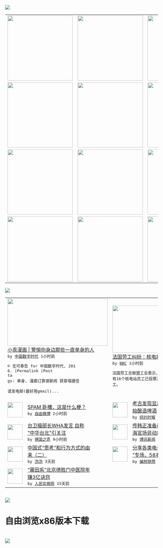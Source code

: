 

<a href="https://github.com/greatfire/z/raw/master/FreeBrowser.apk"><img src="https://raw.githubusercontent.com/greatfire/wiki/master/x/header.png" /></a><table><tr><td width="262" align="center" valign="center"><a href="https://github.com/greatfire/wiki/wiki/nyt" title="纽约时报中文网 国际纵览"><img src="https://raw.githubusercontent.com/greatfire/wiki/master/x/nyt_flag.png" width="215"/></a></td><td width="262" align="center" valign="center"><a href="https://github.com/greatfire/wiki/wiki/dw" title=""><img src="https://raw.githubusercontent.com/greatfire/wiki/master/x/dw_flag.png" width="215"/></a></td><td width="262" align="center" valign="center"><a href="https://github.com/greatfire/wiki/wiki/rmjd" title=""><img src="https://raw.githubusercontent.com/greatfire/wiki/master/x/rmjd_flag.png" width="215"/></a></td></tr><tr><td width="262" align="center" valign="center"><a href="https://github.com/paopaonetizen/website" title="泡泡 - 未经审查的互联网信息"><img src="https://raw.githubusercontent.com/greatfire/wiki/master/x/pp_flag.png" width="215"/></a></td><td width="262" align="center" valign="center"><a href="https://github.com/getlantern/mirror" title="以及自由微博和GreatFire.org官方中文论坛"><img src="https://raw.githubusercontent.com/greatfire/wiki/master/x/lantern_flag.png" width="215"/></a></td><td width="262" align="center" valign="center"><a href="https://github.com/cdtmirrors/m/" title=""><img src="https://raw.githubusercontent.com/greatfire/wiki/master/x/cdt_flag.png" width="215"/></a></td></tr><tr><td width="262" align="center" valign="center"><a href="https://github.com/program-think/blog" title="编程随想的博客"><img src="https://raw.githubusercontent.com/greatfire/wiki/master/x/pt_flag.png" width="215"/></a></td><td width="262" align="center" valign="center"><a href="https://github.com/greatfire/wiki/wiki/bbc" title=""><img src="https://raw.githubusercontent.com/greatfire/wiki/master/x/bbc_flag.png" width="215"/></a></td><td width="262" align="center" valign="center"><a href="https://github.com/freeweibo/s" title="自由微博 - 匿名和不受屏蔽的新浪微博搜索"><img src="https://raw.githubusercontent.com/greatfire/wiki/master/x/fw_flag.png" width="215"/></a></td></tr><tr><td width="262" align="center" valign="center"><a href="https://github.com/greatfire/wiki/wiki/google" title=""><img src="https://raw.githubusercontent.com/greatfire/wiki/master/x/google_flag.png" width="215"/></a></td><td width="262" align="center" valign="center"><a href="https://github.com/bxnews/boxun" title=""><img src="https://raw.githubusercontent.com/greatfire/wiki/master/x/bx_flag.png" width="215"/></a></td><td width="262" align="center" valign="center"><a href="https://github.com/greatfire/wiki/wiki/open-source" title="欢迎访问GreatFire.org开发者项目网站"><img src="https://raw.githubusercontent.com/greatfire/wiki/master/x/open-source_flag.png" width="215"/></a></td></tr></table><img src="https://raw.githubusercontent.com/greatfire/wiki/master/x/newsfeed text.png" /><table cols="4"><tr><td colspan="2" width="380"><a href="http://feedproxy.google.com/~r/chinadigitaltimes/IyPt/~3/sBcEsIgws8s/"><img src="http://i1.wp.com/chinadigitaltimes.net/chinese/files/2016/05/%E5%8D%95%E8%BA%AB%E7%9A%84%E4%BA%BA.jpg?resize=640%2C600" width="330" height="156"/></a></br><a href="http://feedproxy.google.com/~r/chinadigitaltimes/IyPt/~3/sBcEsIgws8s/">小乖漫画 | 警惕你身边那些一直单身的人</a></br><kbd> by <a href="http://chinadigitaltimes.net/chinese/">中国数字时代</a> 1小时前 </kbd></br><pre>© 无可奉告 for 中国数字时代, 201<br/>6. |Permalink |Post ta<br/>gs: 单身, 漫画订靠谱新闻 获穿墙捷径 <br/>请发电邮(最好用gmail)...</pre></td><td colspan="2" width="380"><a href="http://www.bbc.com/zhongwen/simp/world/2016/05/160526_french_labour_dispute_nuclear_plant_workers_strike"><img src="http://a.files.bbci.co.uk/worldservice/live/assets/images/2016/05/26/160526030914_french_police_144x81__nocredit.jpg" width="330" height="156"/></a></br><a href="http://www.bbc.com/zhongwen/simp/world/2016/05/160526_french_labour_dispute_nuclear_plant_workers_strike">法国劳工纠纷：核电站员工将参与罢工</a></br><kbd> by <a href="http://www.bbc.co.uk/zhongwen/simp">BBC</a> 1小时前 </kbd></br><pre>法国劳工总联盟工会表示，法国19个核电站中，<br/>有16个核电站员工已投票决定参与为期一天的罢<br/>工。</pre></td></tr><tr><td><img src="https://raw.githubusercontent.com/greatfire/wiki/master/x/fw_logo.png" width="50" height="50"/></td><td width="280"><a href="https://freeweibo.com/weibo/3979332139508322">SPAM 卧槽，这是什么梗？</a></br><kbd> by <a href="https://freeweibo.com/">自由微博</a> 2小时前 </kbd></td><td><img src="https://static01.nyt.com/images/2016/05/26/world/26chinabeer/26chinabeer-articleLarge.jpg" width="50" height="50"/></td><td width="280"><a href="https://d7odklm2qes9e.cloudfront.net/culture/20160526/t26chinabeer/">考古发现显示中国五千年前已开<br/>始酿造啤酒</a></br><kbd> by <a href="http://m.cn.nytimes.com/">纽约时报</a> 2小时前 </kbd></td></tr><tr><td><img src="http://www.dw.com/image/0,,19283272_302,00.jpg" width="50" height="50"/></td><td width="280"><a href="http://dw.com/p/1IuRv?maca=chi-GK-text-greatfire-all-chinese-15625-xml-mrss">台卫福部长WHA发言  自称<br/>"中华台北"引关注</a></br><kbd> by <a href="http://dw.de">德国之声</a> 9小时前 </kbd></td><td><img src="https://raw.githubusercontent.com/greatfire/wiki/master/x/bx_logo.png" width="50" height="50"/></td><td width="280"><a href="http://www.boxun.com/news/gb/china/2016/05/201605251321.shtml">传韩正准备动身赴京任副总理上<br/>海官场异动将揭幕</a></br><kbd> by <a href="http://www.boxun.com">博讯新闻</a> 1天前 </kbd></td></tr><tr><td><img src="https://raw.githubusercontent.com/greatfire/wiki/master/x/pp_logo.png" width="50" height="50"/></td><td width="280"><a href="https://pao-pao.net/article/699">中国式“思考”和行为方式的由<br/>来（二）</a></br><kbd> by <a href="https://pao-pao.net">泡泡</a> 3天前 </kbd></td><td><img src="https://raw.githubusercontent.com/greatfire/wiki/master/x/pt_logo.png" width="50" height="50"/></td><td width="280"><a href="http://feedproxy.google.com/~r/programthink/~3/gW7pAXwOLyA/share-books.html">分享各类电子书（“TXT格式<br/>”专场，58本）</a></br><kbd> by <a href="http://program-think.blogspot.com">编程随想</a> 6天前 </kbd></td></tr><tr><td><img src="http://www.rmjdw.com/uploads/160510/3-1605102102421C.jpg" width="50" height="50"/></td><td width="280"><a href="http://www.rmjdw.com//tebiebaodao/20160510/15526.html">“莆田系”北京德胜门中医院年<br/>赚3亿诀窍 </a></br><kbd> by <a href="http://www.rmjdw.com/">人民监督网</a> 15天前 </kbd></td></table></br><a href="https://github.com/greatfire/z/raw/master/FreeBrowser.apk"><img src="https://raw.githubusercontent.com/greatfire/wiki/master/x/download app.png" /></a><h1>自由浏览x86版本下载<h1><a href="https://github.com/greatfire/z/raw/master/FreeBrowser-x86.apk"><img src="https://raw.githubusercontent.com/greatfire/images/master/fb86.qr.png" /></a>
